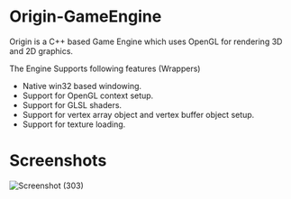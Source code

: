 # Origin-GameEngine

Origin is a C++ based Game Engine which uses OpenGL for rendering 3D and 2D graphics.

The Engine Supports following features (Wrappers)
* Native win32 based windowing.
* Support for OpenGL context setup.
* Support for GLSL shaders.
* Support for vertex array object and vertex buffer object setup.
* Support for texture loading.

# Screenshots

![Screenshot (303)](https://user-images.githubusercontent.com/65341530/145242263-3093a07a-a52f-4169-a9d3-bf6e8a6307f6.png)

